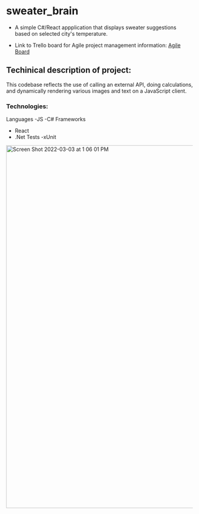 # sweater_brain
- A simple C#/React appplication that displays sweater suggestions based on selected city's temperature. 

- Link to Trello board for Agile project management information: 
[Agile Board](https://trello.com/b/s4tz37nX/sweater-brain)

## Techinical description of project: 
This codebase reflects the use of calling an external API, doing calculations, and dynamically rendering various images and text on a JavaScript client. 

### Technologies: 
Languages
-JS
-C#
Frameworks
- React
- .Net
Tests
-xUnit


<img width="977" alt="Screen Shot 2022-03-03 at 1 06 01 PM" src="https://user-images.githubusercontent.com/5303892/156646231-47e26ded-025e-4ced-93a8-d2adf69b23ed.png">

